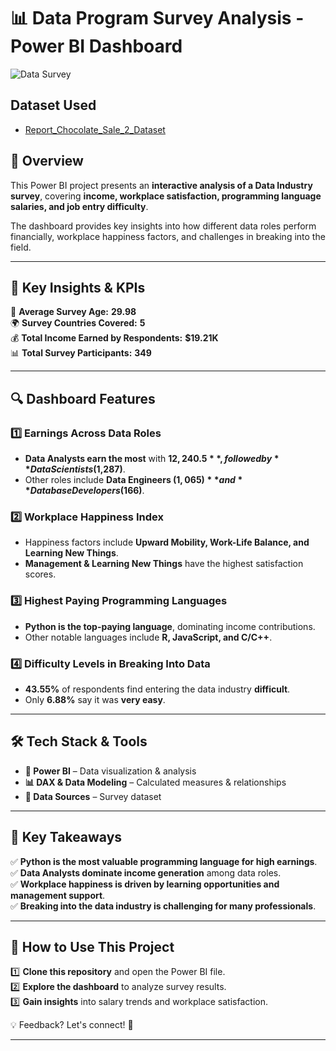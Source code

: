 # 📊 Data Program Survey Analysis - Power BI Dashboard  
![Data Survey](https://github.com/user-attachments/assets/e6b0c517-c7de-471d-bae3-6fe1ce527ea1)

## Dataset Used
- <a href = "">Report_Chocolate_Sale_2_Dataset</a>


## 📌 Overview  
This Power BI project presents an **interactive analysis of a Data Industry survey**, covering **income, workplace satisfaction, programming language salaries, and job entry difficulty**.  

The dashboard provides key insights into how different data roles perform financially, workplace happiness factors, and challenges in breaking into the field.  

---

## 🎯 Key Insights & KPIs  

👥 **Average Survey Age:** **29.98**  
🌍 **Survey Countries Covered:** **5**  
💰 **Total Income Earned by Respondents:** **$19.21K**  
📊 **Total Survey Participants:** **349**  

---

## 🔍 Dashboard Features  

### **1️⃣ Earnings Across Data Roles**  
- **Data Analysts earn the most** with **$12,240.5**, followed by **Data Scientists ($1,287)**.  
- Other roles include **Data Engineers ($1,065)** and **Database Developers ($166)**.  

### **2️⃣ Workplace Happiness Index**  
- Happiness factors include **Upward Mobility, Work-Life Balance, and Learning New Things**.  
- **Management & Learning New Things** have the highest satisfaction scores.  

### **3️⃣ Highest Paying Programming Languages**  
- **Python is the top-paying language**, dominating income contributions.  
- Other notable languages include **R, JavaScript, and C/C++**.  

### **4️⃣ Difficulty Levels in Breaking Into Data**  
- **43.55%** of respondents find entering the data industry **difficult**.  
- Only **6.88%** say it was **very easy**.  

---

## 🛠 Tech Stack & Tools  
- **🔵 Power BI** – Data visualization & analysis  
- **📊 DAX & Data Modeling** – Calculated measures & relationships  
- **📂 Data Sources** – Survey dataset  

---

## 📌 Key Takeaways  

✅ **Python is the most valuable programming language for high earnings**.  
✅ **Data Analysts dominate income generation** among data roles.  
✅ **Workplace happiness is driven by learning opportunities and management support**.  
✅ **Breaking into the data industry is challenging for many professionals**.  

---

## 📂 How to Use This Project  
1️⃣ **Clone this repository** and open the Power BI file.  
2️⃣ **Explore the dashboard** to analyze survey results.  
3️⃣ **Gain insights** into salary trends and workplace satisfaction.  

💡 Feedback? Let's connect! 🚀  

---
